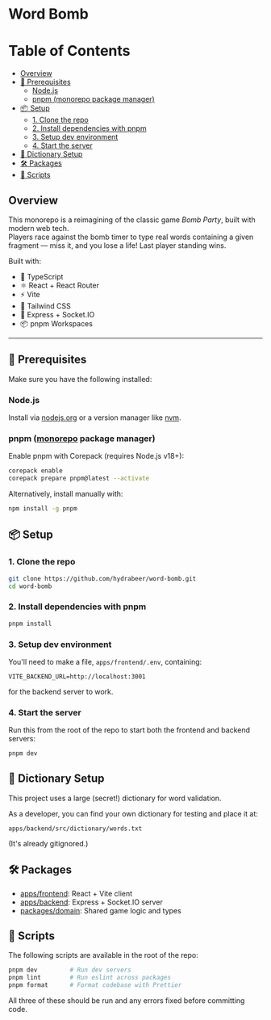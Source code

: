 # Word Bomb

# Table of Contents

- [Overview](#overview)
- [🧰 Prerequisites](#-prerequisites)
  - [Node.js](#nodejs)
  - [pnpm (monorepo package manager)](#pnpm-monorepo-package-manager)
- [📦 Setup](#-setup)
  - [1. Clone the repo](#1-clone-the-repo)
  - [2. Install dependencies with pnpm](#2-install-dependencies-with-pnpm)
  - [3. Setup dev environment](#3-setup-dev-environment)
  - [4. Start the server](#4-start-the-server)
- [🔐 Dictionary Setup](#-dictionary-setup)
- [🛠 Packages](#-packages)
- [🧪 Scripts](#-scripts)

## Overview

This monorepo is a reimagining of the classic game _Bomb Party_, built with
modern web tech.  
Players race against the bomb timer to type real words containing a given
fragment — miss it, and
you lose a life! Last player standing wins.

Built with:

- 🧠 TypeScript
- ⚛️ React + React Router
- ⚡ Vite
- 🎨 Tailwind CSS
- 📡 Express + Socket.IO
- 📦 pnpm Workspaces

---

## 🧰 Prerequisites

Make sure you have the following installed:

### Node.js

Install via [nodejs.org](https://nodejs.org/) or a version manager
like [nvm](https://github.com/nvm-sh/nvm).

### pnpm ([monorepo](https://monorepo.tools/#what-is-a-monorepo) package manager)

Enable pnpm with Corepack (requires Node.js v18+):

```bash
corepack enable
corepack prepare pnpm@latest --activate
```

Alternatively, install manually with:

```bash
npm install -g pnpm
```

## 📦 Setup

### 1. Clone the repo

```bash
git clone https://github.com/hydrabeer/word-bomb.git
cd word-bomb
```

### 2. Install dependencies with pnpm

```bash
pnpm install
```

### 3. Setup dev environment

You'll need to make a file, `apps/frontend/.env`, containing:

```.dotenv
VITE_BACKEND_URL=http://localhost:3001
```

for the backend server to work.

### 4. Start the server

Run this from the root of the repo to start both the frontend and backend servers:

```bash
pnpm dev
```

## 🔐 Dictionary Setup

This project uses a large (secret!) dictionary for word validation.

As a developer, you can find your own dictionary for testing and place it at:

```
apps/backend/src/dictionary/words.txt
```

(It's already gitignored.)

## 🛠 Packages

- [apps/frontend](apps/frontend): React + Vite client
- [apps/backend](apps/backend): Express + Socket.IO server
- [packages/domain](packages/domain): Shared game logic and types

## 🧪 Scripts

The following scripts are available in the root of the repo:

```bash
pnpm dev         # Run dev servers
pnpm lint        # Run eslint across packages
pnpm format      # Format codebase with Prettier
```

All three of these should be run and any errors fixed before committing code.
